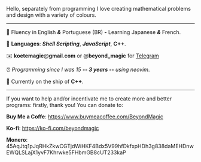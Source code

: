Hello, separately from programming I love creating mathematical problems and design with a variety of colours.

___

📖 Fluency in English ***&*** Portuguese (BR) **-** Learning Japanese ***&*** French.

💙 **Languages**: ***Shell Scripting***, ***JavaScript***, **C++**.

✉️ **koetemagie**@**gmail**.**com** or @**beyond_magic** for [Telegram](https://telegram.org/)

⏰ *Programming since I was 15 **-- 3 years --** using neovim*.

🚢 Currently on the ship of **C++**.

___

If you want to help and/or incentivate me to create more and better programs: firstly, thank you! You can donate to:

**Buy Me a Coffe**: https://www.buymeacoffee.com/BeyondMagic

**Ko-fi**: https://ko-fi.com/beyondmagic

**Monero**: 45AqJtq1pJqRHkZkwCGTjdWiHKF4Bdx5V99hfDkfxpHDh3g838daMEHDnwEWQLSLajX1yvF7Khrwke5FHbmGB8cUT233kaP
